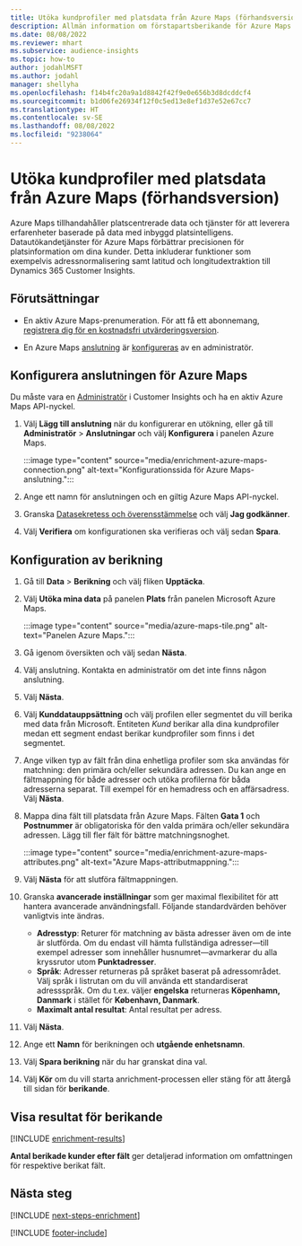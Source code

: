 ```yaml
---
title: Utöka kundprofiler med platsdata från Azure Maps (förhandsversion)
description: Allmän information om förstapartsberikande för Azure Maps.
ms.date: 08/08/2022
ms.reviewer: mhart
ms.subservice: audience-insights
ms.topic: how-to
author: jodahlMSFT
ms.author: jodahl
manager: shellyha
ms.openlocfilehash: f14b4fc20a9a1d8842f42f9e0e656b3d8dcddcf4
ms.sourcegitcommit: b1d06fe26934f12f0c5ed13e8ef1d37e52e67cc7
ms.translationtype: HT
ms.contentlocale: sv-SE
ms.lasthandoff: 08/08/2022
ms.locfileid: "9238064"
---
```

# <a name="enrich-customer-profiles-with-location-data-from-azure-maps-preview"></a>Utöka kundprofiler med platsdata från Azure Maps (förhandsversion)

Azure Maps tillhandahåller platscentrerade data och tjänster för att leverera erfarenheter baserade på data med inbyggd platsintelligens. Datautökandetjänster för Azure Maps förbättrar precisionen för platsinformation om dina kunder. Detta inkluderar funktioner som exempelvis adressnormalisering samt latitud och longitudextraktion till Dynamics 365 Customer Insights.

## <a name="prerequisites"></a>Förutsättningar

- En aktiv Azure Maps-prenumeration. För att få ett abonnemang, [registrera dig för en kostnadsfri utvärderingsversion](https://azure.microsoft.com/services/azure-maps/).

- En Azure Maps [anslutning](connections.md) är [konfigureras](#configure-the-connection-for-azure-maps) av en administratör.

## <a name="configure-the-connection-for-azure-maps"></a>Konfigurera anslutningen för Azure Maps

Du måste vara en [Administratör](permissions.md#admin) i Customer Insights och ha en aktiv Azure Maps API-nyckel.

1. Välj **Lägg till anslutning** när du konfigurerar en utökning, eller gå till **Administratör** > **Anslutningar** och välj **Konfigurera** i panelen Azure Maps.

   :::image type="content" source="media/enrichment-azure-maps-connection.png" alt-text="Konfigurationssida för Azure Maps-anslutning.":::

1. Ange ett namn för anslutningen och en giltig Azure Maps API-nyckel.

1. Granska [Datasekretess och överensstämmelse](connections.md#data-privacy-and-compliance) och välj **Jag godkänner**.

1. Välj **Verifiera** om konfigurationen ska verifieras och välj sedan **Spara**.

## <a name="configure-the-enrichment"></a>Konfiguration av berikning

1. Gå till **Data** > **Berikning** och välj fliken **Upptäcka**.

1. Välj **Utöka mina data** på panelen **Plats** från panelen Microsoft Azure Maps.

   :::image type="content" source="media/azure-maps-tile.png" alt-text="Panelen Azure Maps.":::

1. Gå igenom översikten och välj sedan **Nästa**.

1. Välj anslutning. Kontakta en administratör om det inte finns någon anslutning.

1. Välj **Nästa**.

1. Välj **Kunddatauppsättning** och välj profilen eller segmentet du vill berika med data från Microsoft. Entiteten *Kund* berikar alla dina kundprofiler medan ett segment endast berikar kundprofiler som finns i det segmentet.

1. Ange vilken typ av fält från dina enhetliga profiler som ska användas för matchning: den primära och/eller sekundära adressen. Du kan ange en fältmappning för både adresser och utöka profilerna för båda adresserna separat. Till exempel för en hemadress och en affärsadress. Välj **Nästa**.

1. Mappa dina fält till platsdata från Azure Maps. Fälten **Gata 1** och **Postnummer** är obligatoriska för den valda primära och/eller sekundära adressen. Lägg till fler fält för bättre matchningsnoghet.

   :::image type="content" source="media/enrichment-azure-maps-attributes.png" alt-text="Azure Maps-attributmappning.":::

1. Välj **Nästa** för att slutföra fältmappningen.

1. Granska **avancerade inställningar** som ger maximal flexibilitet för att hantera avancerade användningsfall. Följande standardvärden behöver vanligtvis inte ändras.

   - **Adresstyp**: Returer för matchning av bästa adresser även om de inte är slutförda. Om du endast vill hämta fullständiga adresser&mdash;till exempel adresser som innehåller husnumret&mdash;avmarkerar du alla kryssrutor utom **Punktadresser**.
   - **Språk**: Adresser returneras på språket baserat på adressområdet. Välj språk i listrutan om du vill använda ett standardiserat adressspråk. Om du t.ex. väljer **engelska** returneras **Köpenhamn, Danmark** i stället för **København, Danmark**.
   - **Maximalt antal resultat**: Antal resultat per adress.

1. Välj **Nästa**.

1. Ange ett **Namn** för berikningen och **utgående enhetsnamn**.

1. Välj **Spara berikning** när du har granskat dina val.

1. Välj **Kör** om du vill starta anrichment-processen eller stäng för att återgå till sidan för **berikande**.

## <a name="view-enrichment-results"></a>Visa resultat för berikande

[!INCLUDE [enrichment-results](includes/enrichment-results.md)]

**Antal berikade kunder efter fält** ger detaljerad information om omfattningen för respektive berikat fält.

## <a name="next-steps"></a>Nästa steg

[!INCLUDE [next-steps-enrichment](includes/next-steps-enrichment.md)]

[!INCLUDE [footer-include](includes/footer-banner.md)]
